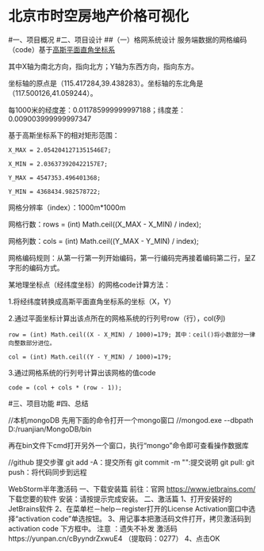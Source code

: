 北京市时空房地产价格可视化
=============
#一、项目概况
#二、项目设计
##（一）格网系统设计
服务端数据的网格编码（code）基于[高斯平面直角坐标系](http://blog.csdn.net/mniwc/article/details/7351714)

其中X轴为南北方向，指向北方；Y轴为东西方向，指向东方。

坐标轴的原点是（115.417284,39.438283）。坐标轴的东北角是（117.500126,41.059244）。

每1000米的经度差：0.011785999999997188；纬度差：0.009003999999997347

基于高斯坐标系下的相对矩形范围：

    X_MAX = 2.0542041271351546E7;

    X_MIN = 2.036373920422157E7;

    Y_MAX = 4547353.496401368;

    Y_MIN = 4368434.982578722;

网格分辨率（index）：1000m*1000m

网格行数：rows = (int) Math.ceil((X_MAX - X_MIN) / index);

网格列数：cols = (int) Math.ceil((Y_MAX - Y_MIN) / index);

网格编码规则：从第一行第一列开始编码，第一行编码完再接着编码第二行，呈Z字形的编码方式。

某地理坐标点（经纬度坐标）的网格code计算方法：

1.将经纬度转换成高斯平面直角坐标系的坐标（X，Y）

2.通过平面坐标计算出该点所在的网格系统的行列号row（行），col(列)

    row = (int) Math.ceil((X - X_MIN) / 1000)=179; 其中：ceil()将小数部分一律向整数部分进位。 

    col = (int) Math.ceil((Y - Y_MIN) / 1000)=179;

3.通过网格系统的行列号计算出该网格的值code

    code = (col + cols * (row - 1)); 
        
#三、项目功能
#四、总结



























//本机mongoDB
先用下面的命令打开一个mongo窗口
//mongod.exe --dbpath D:/ruanjian/MongoDB/bin

再在bin文件下cmd打开另外一个窗口，执行“mongo”命令即可查看操作数据库

//github 提交步骤
git add -A：提交所有
git commit -m "":提交说明
git pull:
git push：将代码同步到远程

WebStorm半年激活码 
一、下载安装篇 
前往：官网 https://www.jetbrains.com/ 下载您要的软件 
安装：请按提示完成安装。 
二、激活篇 
1、打开安装好的JetBrains软件 
2、在菜单栏－help－register打开的License Activation窗口中选择“activation code”单选按钮。 
3、用记事本把激活码文件打开，拷贝激活码到activation code 下方框中。 
注意 ：遗失不补发 
激活码https://yunpan.cn/cByyndrZxwuE4 （提取码：0277） 
4、点击OK
